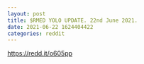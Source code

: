 ```yaml
--- 
layout: post 
title: $RMED YOLO UPDATE. 22nd June 2021. 
date: 2021-06-22 1624404422 
categories: reddit 
--- 
```

https://redd.it/o605pp